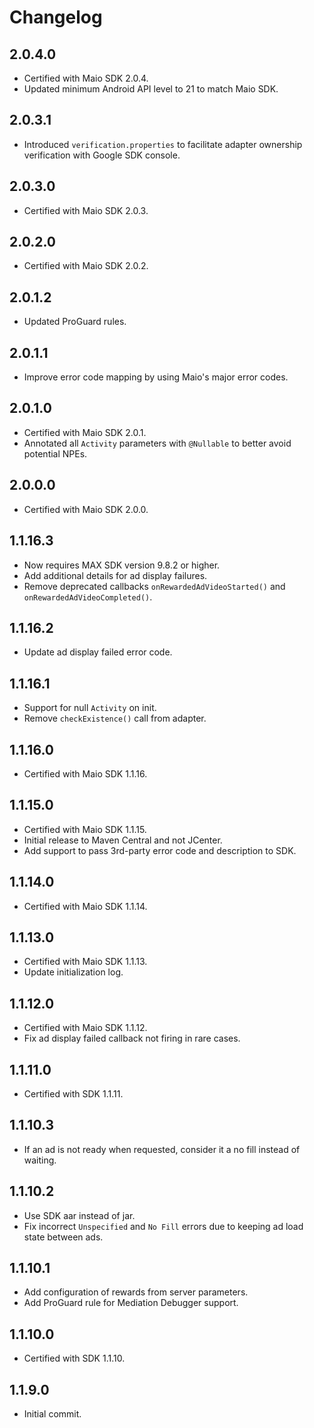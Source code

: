 # Changelog

## 2.0.4.0
* Certified with Maio SDK 2.0.4.
* Updated minimum Android API level to 21 to match Maio SDK.

## 2.0.3.1
* Introduced `verification.properties` to facilitate adapter ownership verification with Google SDK console.

## 2.0.3.0
* Certified with Maio SDK 2.0.3.

## 2.0.2.0
* Certified with Maio SDK 2.0.2.

## 2.0.1.2
* Updated ProGuard rules.

## 2.0.1.1
* Improve error code mapping by using Maio's major error codes.

## 2.0.1.0
* Certified with Maio SDK 2.0.1.
* Annotated all `Activity` parameters with `@Nullable` to better avoid potential NPEs.

## 2.0.0.0
* Certified with Maio SDK 2.0.0.
 
## 1.1.16.3
* Now requires MAX SDK version 9.8.2 or higher.
* Add additional details for ad display failures.
* Remove deprecated callbacks `onRewardedAdVideoStarted()` and `onRewardedAdVideoCompleted()`.

## 1.1.16.2
* Update ad display failed error code.

## 1.1.16.1
* Support for null `Activity` on init.
* Remove `checkExistence()` call from adapter.

## 1.1.16.0
* Certified with Maio SDK 1.1.16.

## 1.1.15.0
* Certified with Maio SDK 1.1.15.
* Initial release to Maven Central and not JCenter.
* Add support to pass 3rd-party error code and description to SDK.

## 1.1.14.0
* Certified with Maio SDK 1.1.14.

## 1.1.13.0
* Certified with Maio SDK 1.1.13.
* Update initialization log.

## 1.1.12.0
* Certified with Maio SDK 1.1.12.
* Fix ad display failed callback not firing in rare cases.

## 1.1.11.0
* Certified with SDK 1.1.11.

## 1.1.10.3
* If an ad is not ready when requested, consider it a no fill instead of waiting.

## 1.1.10.2
* Use SDK aar instead of jar.
* Fix incorrect `Unspecified` and `No Fill` errors due to keeping ad load state between ads.

## 1.1.10.1
* Add configuration of rewards from server parameters.
* Add ProGuard rule for Mediation Debugger support.

## 1.1.10.0
* Certified with SDK 1.1.10.

## 1.1.9.0
* Initial commit.
